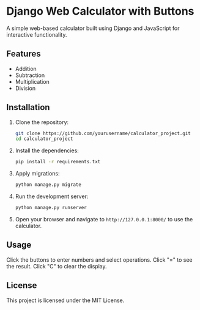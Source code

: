 # Django Web Calculator with Buttons

A simple web-based calculator built using Django and JavaScript for interactive functionality.

## Features

- Addition
- Subtraction
- Multiplication
- Division

## Installation

1. Clone the repository:
    ```sh
    git clone https://github.com/yourusername/calculator_project.git
    cd calculator_project
    ```

2. Install the dependencies:
    ```sh
    pip install -r requirements.txt
    ```

3. Apply migrations:
    ```sh
    python manage.py migrate
    ```

4. Run the development server:
    ```sh
    python manage.py runserver
    ```

5. Open your browser and navigate to `http://127.0.0.1:8000/` to use the calculator.

## Usage

Click the buttons to enter numbers and select operations. Click "=" to see the result. Click "C" to clear the display.

## License

This project is licensed under the MIT License.
